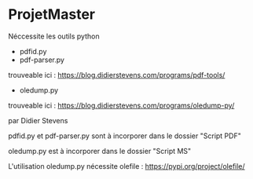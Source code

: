 # ProjetMaster

Néccessite les outils python 
- pdfid.py
- pdf-parser.py

trouveable ici : https://blog.didierstevens.com/programs/pdf-tools/

- oledump.py

trouveable ici : https://blog.didierstevens.com/programs/oledump-py/

par Didier Stevens


pdfid.py et pdf-parser.py sont à incorporer dans le dossier "Script PDF"

oledump.py est à incorporer dans le dossier "Script MS"

L'utilisation oledump.py nécessite olefile : https://pypi.org/project/olefile/ 

